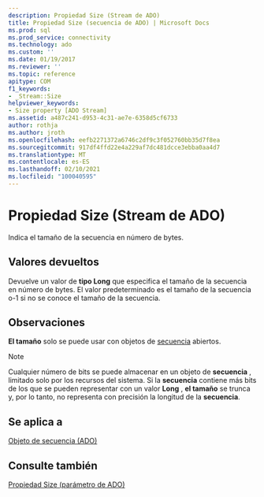 ```yaml
---
description: Propiedad Size (Stream de ADO)
title: Propiedad Size (secuencia de ADO) | Microsoft Docs
ms.prod: sql
ms.prod_service: connectivity
ms.technology: ado
ms.custom: ''
ms.date: 01/19/2017
ms.reviewer: ''
ms.topic: reference
apitype: COM
f1_keywords:
- _Stream::Size
helpviewer_keywords:
- Size property [ADO Stream]
ms.assetid: a487c241-d953-4c31-ae7e-6358d5cf6733
author: rothja
ms.author: jroth
ms.openlocfilehash: eefb2271372a6746c2df9c3f052760bb35d7f8ea
ms.sourcegitcommit: 917df4ffd22e4a229af7dc481dcce3ebba0aa4d7
ms.translationtype: MT
ms.contentlocale: es-ES
ms.lasthandoff: 02/10/2021
ms.locfileid: "100040595"
---
```

# <a name="size-property-ado-stream"></a>Propiedad Size (Stream de ADO)
Indica el tamaño de la secuencia en número de bytes.  
  
## <a name="return-values"></a>Valores devueltos  
 Devuelve un valor de **tipo Long** que especifica el tamaño de la secuencia en número de bytes. El valor predeterminado es el tamaño de la secuencia o-1 si no se conoce el tamaño de la secuencia.  
  
## <a name="remarks"></a>Observaciones  
 **El tamaño** solo se puede usar con objetos de [secuencia](./stream-object-ado.md) abiertos.  
  
> [!NOTE]
>  Cualquier número de bits se puede almacenar en un objeto de **secuencia** , limitado solo por los recursos del sistema. Si la **secuencia** contiene más bits de los que se pueden representar con un valor **Long** , **el tamaño** se trunca y, por lo tanto, no representa con precisión la longitud de la **secuencia**.  
  
## <a name="applies-to"></a>Se aplica a  
 [Objeto de secuencia (ADO)](./stream-object-ado.md)  
  
## <a name="see-also"></a>Consulte también  
 [Propiedad Size (parámetro de ADO)](./size-property-ado-parameter.md)